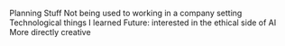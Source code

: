 Planning Stuff
Not being used to working in a company setting
Technological things I learned
Future: interested in the ethical side of AI
  More directly creative
